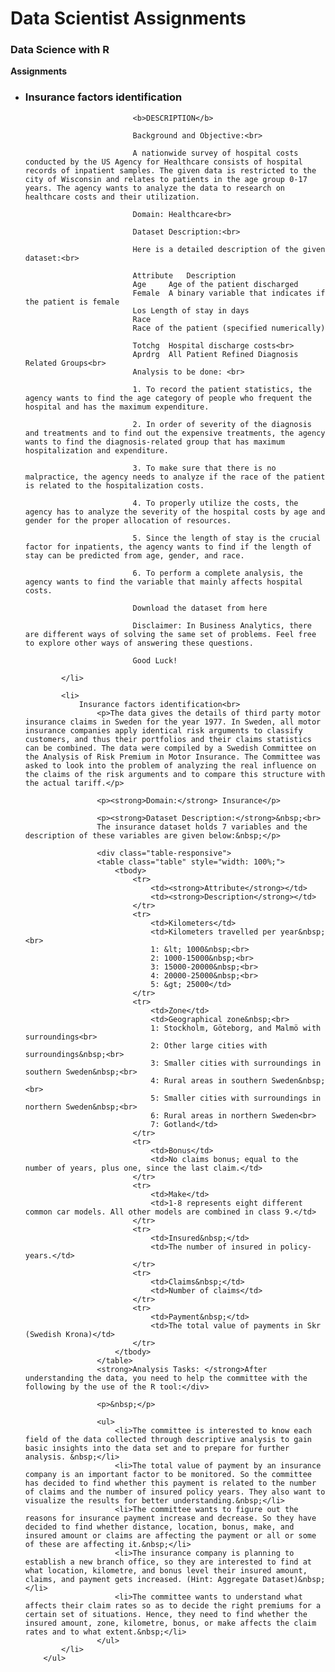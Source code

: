 <h1>Data Scientist Assignments </h1>


<h3>Data Science with R</h3> 
    <b>Assignments</b><br>
        <ul>
            <li>
                    <h3>Insurance factors identification</h3>

                            <b>DESCRIPTION</b>

                            Background and Objective:<br>

                            A nationwide survey of hospital costs conducted by the US Agency for Healthcare consists of hospital records of inpatient samples. The given data is restricted to the city of Wisconsin and relates to patients in the age group 0-17 years. The agency wants to analyze the data to research on healthcare costs and their utilization.

                            Domain: Healthcare<br>

                            Dataset Description:<br>

                            Here is a detailed description of the given dataset:<br>

                            Attribute	Description
                            Age 	Age of the patient discharged
                            Female 	A binary variable that indicates if the patient is female
                            Los	Length of stay in days
                            Race 	
                            Race of the patient (specified numerically)

                            Totchg	Hospital discharge costs<br>
                            Aprdrg	All Patient Refined Diagnosis Related Groups<br>
                            Analysis to be done: <br>

                            1. To record the patient statistics, the agency wants to find the age category of people who frequent the hospital and has the maximum expenditure.

                            2. In order of severity of the diagnosis and treatments and to find out the expensive treatments, the agency wants to find the diagnosis-related group that has maximum hospitalization and expenditure.

                            3. To make sure that there is no malpractice, the agency needs to analyze if the race of the patient is related to the hospitalization costs.

                            4. To properly utilize the costs, the agency has to analyze the severity of the hospital costs by age and gender for the proper allocation of resources.

                            5. Since the length of stay is the crucial factor for inpatients, the agency wants to find if the length of stay can be predicted from age, gender, and race.

                            6. To perform a complete analysis, the agency wants to find the variable that mainly affects hospital costs.

                            Download the dataset from here  

                            Disclaimer: In Business Analytics, there are different ways of solving the same set of problems. Feel free to explore other ways of answering these questions.

                            Good Luck!

            </li>

            <li>
                Insurance factors identification<br>
                    <p>The data gives the details of third party motor insurance claims in Sweden for the year 1977. In Sweden, all motor insurance companies apply identical risk arguments to classify customers, and thus their portfolios and their claims statistics can be combined. The data were compiled by a Swedish Committee on the Analysis of Risk Premium in Motor Insurance. The Committee was asked to look into the problem of analyzing the real influence on the claims of the risk arguments and to compare this structure with the actual tariff.</p>

                    <p><strong>Domain:</strong> Insurance</p>

                    <p><strong>Dataset Description:</strong>&nbsp;<br>
                    The insurance dataset holds 7 variables and the description of these variables are given below:&nbsp;</p>

                    <div class="table-responsive">
                    <table class="table" style="width: 100%;">
                        <tbody>
                            <tr>
                                <td><strong>Attribute</strong></td>
                                <td><strong>Description</strong></td>
                            </tr>
                            <tr>
                                <td>Kilometers</td>
                                <td>Kilometers travelled per year&nbsp;<br>
                                1: &lt; 1000&nbsp;<br>
                                2: 1000-15000&nbsp;<br>
                                3: 15000-20000&nbsp;<br>
                                4: 20000-25000&nbsp;<br>
                                5: &gt; 25000</td>
                            </tr>
                            <tr>
                                <td>Zone</td>
                                <td>Geographical zone&nbsp;<br>
                                1: Stockholm, Göteborg, and Malmö with surroundings<br>
                                2: Other large cities with surroundings&nbsp;<br>
                                3: Smaller cities with surroundings in southern Sweden&nbsp;<br>
                                4: Rural areas in southern Sweden&nbsp;<br>
                                5: Smaller cities with surroundings in northern Sweden&nbsp;<br>
                                6: Rural areas in northern Sweden<br>
                                7: Gotland</td>
                            </tr>
                            <tr>
                                <td>Bonus</td>
                                <td>No claims bonus; equal to the number of years, plus one, since the last claim.</td>
                            </tr>
                            <tr>
                                <td>Make</td>
                                <td>1-8 represents eight different common car models. All other models are combined in class 9.</td>
                            </tr>
                            <tr>
                                <td>Insured&nbsp;</td>
                                <td>The number of insured in policy-years.</td>
                            </tr>
                            <tr>
                                <td>Claims&nbsp;</td>
                                <td>Number of claims</td>
                            </tr>
                            <tr>
                                <td>Payment&nbsp;</td>
                                <td>The total value of payments in Skr (Swedish Krona)</td>
                            </tr>
                        </tbody>
                    </table>
                    <strong>Analysis Tasks: </strong>After understanding the data, you need to help the committee with the following by the use of the R tool:</div>

                    <p>&nbsp;</p>

                    <ul>
                        <li>The committee is interested to know each field of the data collected through descriptive analysis to gain basic insights into the data set and to prepare for further analysis. &nbsp;</li>
                        <li>The total value of payment by an insurance company is an important factor to be monitored. So the committee has decided to find whether this payment is related to the number of claims and the number of insured policy years. They also want to visualize the results for better understanding.&nbsp;</li>
                        <li>The committee wants to figure out the reasons for insurance payment increase and decrease. So they have decided to find whether distance, location, bonus, make, and insured amount or claims are affecting the payment or all or some of these are affecting it.&nbsp;</li>
                        <li>The insurance company is planning to establish a new branch office, so they are interested to find at what location, kilometre, and bonus level their insured amount, claims, and payment gets increased. (Hint: Aggregate Dataset)&nbsp;</li>
                        <li>The committee wants to understand what affects their claim rates so as to decide the right premiums for a certain set of situations. Hence, they need to find whether the insured amount, zone, kilometre, bonus, or make affects the claim rates and to what extent.&nbsp;</li>
                    </ul>
            </li>            
        </ul>

